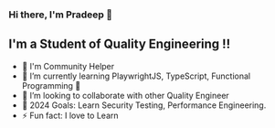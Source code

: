 ### Hi there, I'm Pradeep 👋

## I'm a Student of Quality Engineering !!

- 🔭 I'm Community Helper
- 🌱 I’m currently learning PlaywrightJS, TypeScript, Functional Programming 🤣
- 👯 I’m looking to collaborate with other Quality Engineer
- 🥅 2024 Goals: Learn Security Testing, Performance Engineering.
- ⚡ Fun fact: I love to Learn
